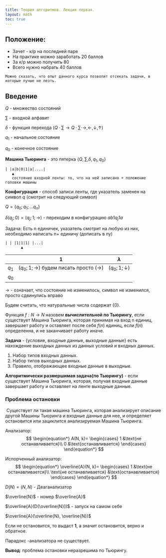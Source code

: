 ```yaml
---
title: Теория алгоритмов. Лекция первая.
layout: math
toc: true
---
```


## Положение:

- Зачет - к/р на последней паре
- На практике можно заработать 20 баллов
- За к/р можно получить 80
- Всего нужно набрать 40 баллов

```
Можно сказать, что опыт данного курса позволит отсекать задачи, в которые лучше не лезть.
```

## Введение

$Q$ - множество состояний

$\sum$ - входной алфавит

$\delta$ - функция перехода $(Q ⋅\sum \rightarrow Q⋅\sum ⋅  {→, ←, ↓, ↑})$

$q_{1}$ - начальное состояние

$q_{0}​$ - конечное состояние

**Машина Тьюринга** - это пятерка $\{Q, \sum, \delta, q_{1}, q_{0}\}$

```
| |a|b|0|1|a|....|
   ▲
   состояние входной ленты: то, что на ней записано + положение головки машины
```

**Конфигурация** - способ записи ленты, где указатель заменен на символ $q$ (смотрит на следующий символ)

$Q = \{q_{0}; q_{1}; ... q_{n}\}$

$\delta(q_{j};0)=(q_{j};1;→)$ - переходим в конфигурацию $ab1q_{j}1a$

Задача: Есть n единичек, указатель смотрит на любую из них, необходимо написать n+ единичу (дописать в пу)

```
| | |1|1|1| |...|
       ▲
```

|         | 1                                       | $\lambda$       |
| ------- | --------------------------------------- | --------------- |
| $q_{1}$ | $(q_{0}; 1; →)$ будем писать просто (→) | $(q_{0}; 1; ↓)$ |
| $q_{0}$ |                                         |                 |

→ - означает, что состояние не изменилось, символ не изменился, просто сдвинулись вправо

Будем считать, что натуральные числа содержат {0}.

Функция $f: N→N$ назовем **вычислительной по Тьюрингу**, если существует Машина Тьюринга, которая принимая на вход n единиц, завершает работу и оставляет после себя $f(n)$ единиц, если $f(n)$ определенна, и не заканчивает работу иначе.

**Задача** - {условие, входные данные, выходные данные} есть нахождение выходных данных из данных условий и входных данных.

1. Набор типов входных данных.
2. Набор типов выходных данных.
3. Правило, отображающее входные данные в выходные.

**Алгоритмически размершимая задача(по Тьюрингу)** - если существует Машина Тьюринга, которая, получая входные данные завершает работу и оставляет на ленте выходные данные.



### Проблема остановки

​	Существует ли такая машина Тьюринга, которая анализирует описание другой Машины Тьюринга и входные данные для нее, и определяет остановится или зациклится анализируемая Машина Тьюринга.

Анализатор:
$$
\begin{equation*}
A(N, k)= 
 \begin{cases}
   1 &\text{не останавливается}\\
   0 &\text{останавливается}
 \end{cases}
\end{equation*}
$$


Испорченный анализатор:
$$
\begin{equation*}
\overline{A}(N, k)= 
 \begin{cases}
   1 &\text{не останавливается}\\
   \text{не останавливается} &\text{останавливается}
 \end{cases}
\end{equation*}
$$


$D(N) = (N, N)$ - Деаганализатор

$\overline{N}$ - номер $\overline{A}$

$\overline{A}(D(\overline{N}))$ - запуск на самом себе

$\overline{A}(\overline{N}, \overline{N})$

Если не остановится, то выдаст **1**, а значит остановится, верно и обратное.

Парадокс  -анализатора не существует.

**Вывод**: проблема остановки неразрешима по Тьюрингу.